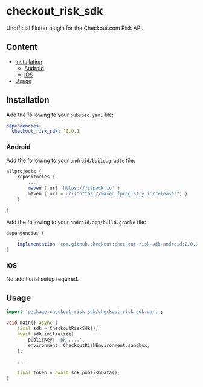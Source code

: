 # checkout_risk_sdk

Unofficial Flutter plugin for the Checkout.com Risk API.

## Content

- [Installation](#installation)
  - [Android](#android)
  - [iOS](#ios)
- [Usage](#usage)

## Installation

Add the following to your `pubspec.yaml` file:

```yaml
dependencies:
  checkout_risk_sdk: ^0.0.1
```

### Android

Add the following to your `android/build.gradle` file:

```gradle
allprojects {
    repositories {
        ...
        maven { url 'https://jitpack.io' }
        maven { url = uri("https://maven.fpregistry.io/releases") }
    }

}
```

Add the following to your `android/app/build.gradle` file:

```gradle
dependencies {
    ...
    implementation 'com.github.checkout:checkout-risk-sdk-android:2.0.0'
}
```

### iOS

No additional setup required.

## Usage

```dart
import 'package:checkout_risk_sdk/checkout_risk_sdk.dart';

void main() async {
    final sdk = CheckoutRiskSdk();
    await sdk.initialize(
        publicKey: 'pk_....',
        environment: CheckoutRiskEnvironment.sandbox,
    );

    ...

    final token = await sdk.publishData();
}
```
